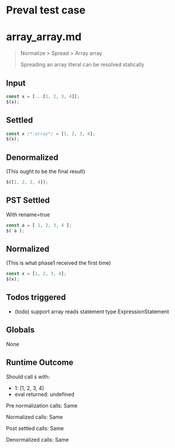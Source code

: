 # Preval test case

# array_array.md

> Normalize > Spread > Array array
>
> Spreading an array literal can be resolved statically

## Input

`````js filename=intro
const x = [...[1, 2, 3, 4]];
$(x);
`````


## Settled


`````js filename=intro
const x /*:array*/ = [1, 2, 3, 4];
$(x);
`````


## Denormalized
(This ought to be the final result)

`````js filename=intro
$([1, 2, 3, 4]);
`````


## PST Settled
With rename=true

`````js filename=intro
const a = [ 1, 2, 3, 4 ];
$( a );
`````


## Normalized
(This is what phase1 received the first time)

`````js filename=intro
const x = [1, 2, 3, 4];
$(x);
`````


## Todos triggered


- (todo) support array reads statement type ExpressionStatement


## Globals


None


## Runtime Outcome


Should call `$` with:
 - 1: [1, 2, 3, 4]
 - eval returned: undefined

Pre normalization calls: Same

Normalized calls: Same

Post settled calls: Same

Denormalized calls: Same
